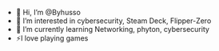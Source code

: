 - 👋 Hi, I’m @Byhusso
- 👀 I’m interested in cybersecurity, Steam Deck, Flipper-Zero
- 🌱 I’m currently learning Networking, phyton, cybersecurity 
- ⚡I love playing games 

<!---
Byhusso/Byhusso is a ✨ special ✨ repository because its `README.md` (this file) appears on your GitHub profile.
You can click the Preview link to take a look at your changes.
--->
